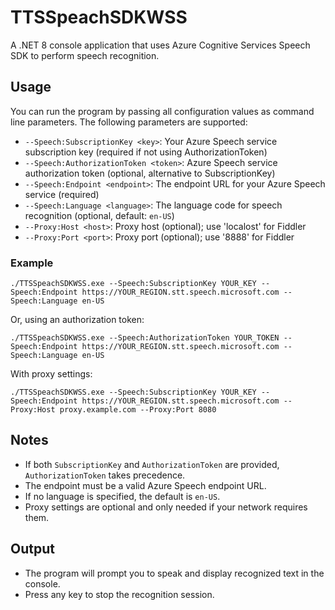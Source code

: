 # TTSSpeachSDKWSS

A .NET 8 console application that uses Azure Cognitive Services Speech SDK to perform speech recognition.

## Usage

You can run the program by passing all configuration values as command line parameters. The following parameters are supported:

- `--Speech:SubscriptionKey <key>`: Your Azure Speech service subscription key (required if not using AuthorizationToken)
- `--Speech:AuthorizationToken <token>`: Azure Speech service authorization token (optional, alternative to SubscriptionKey)
- `--Speech:Endpoint <endpoint>`: The endpoint URL for your Azure Speech service (required)
- `--Speech:Language <language>`: The language code for speech recognition (optional, default: `en-US`)
- `--Proxy:Host <host>`: Proxy host (optional); use 'localost' for Fiddler
- `--Proxy:Port <port>`: Proxy port (optional); use '8888' for Fiddler

### Example

```
./TTSSpeachSDKWSS.exe --Speech:SubscriptionKey YOUR_KEY --Speech:Endpoint https://YOUR_REGION.stt.speech.microsoft.com --Speech:Language en-US
```

Or, using an authorization token:

```
./TTSSpeachSDKWSS.exe --Speech:AuthorizationToken YOUR_TOKEN --Speech:Endpoint https://YOUR_REGION.stt.speech.microsoft.com --Speech:Language en-US
```

With proxy settings:

```
./TTSSpeachSDKWSS.exe --Speech:SubscriptionKey YOUR_KEY --Speech:Endpoint https://YOUR_REGION.stt.speech.microsoft.com --Proxy:Host proxy.example.com --Proxy:Port 8080
```

## Notes
- If both `SubscriptionKey` and `AuthorizationToken` are provided, `AuthorizationToken` takes precedence.
- The endpoint must be a valid Azure Speech endpoint URL.
- If no language is specified, the default is `en-US`.
- Proxy settings are optional and only needed if your network requires them.

## Output
- The program will prompt you to speak and display recognized text in the console.
- Press any key to stop the recognition session.

